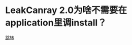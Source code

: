 # LeakCanray 2.0为啥不需要在application里调install？
[跳转](https://juejin.cn/post/7260079742211506232#comment)

